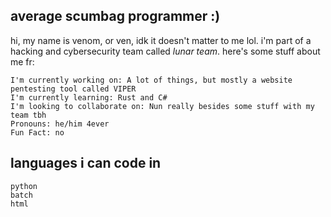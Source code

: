 ## average scumbag programmer :)

hi, my name is venom, or ven, idk it doesn't matter to me lol. i'm part of a hacking and cybersecurity team called *lunar team*. here's some stuff about me fr:

```
I'm currently working on: A lot of things, but mostly a website pentesting tool called VIPER
I'm currently learning: Rust and C#
I'm looking to collaborate on: Nun really besides some stuff with my team tbh
Pronouns: he/him 4ever
Fun Fact: no
```

## languages i can code in

```
python
batch
html
```

<!--
**venom-kitty/venom-kitty** is a ✨ _special_ ✨ repository because its `README.md` (this file) appears on your GitHub profile.

Here are some ideas to get you started:

- 🔭 I’m currently working on ...
- 🌱 I’m currently learning ...
- 👯 I’m looking to collaborate on ...
- 🤔 I’m looking for help with ...
- 💬 Ask me about ...
- 📫 How to reach me: ...
- 😄 Pronouns: ...
- ⚡ Fun fact: ...
-->
